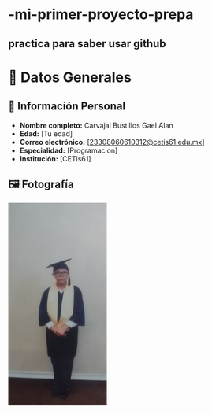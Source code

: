 # -mi-primer-proyecto-prepa
## practica para saber usar github
# 📄 Datos Generales

## 👤 Información Personal
- **Nombre completo:** Carvajal Bustillos Gael Alan
- **Edad:**  [Tu edad]  
- **Correo electrónico:** [23308060610312@cetis61.edu.mx]  
- **Especialidad:** [Programacion]  
- **Institución:** [CETis61]  

## 🖼️ Fotografía  
<img src="gael.jpeg" alt="Mi Foto" width="200">



